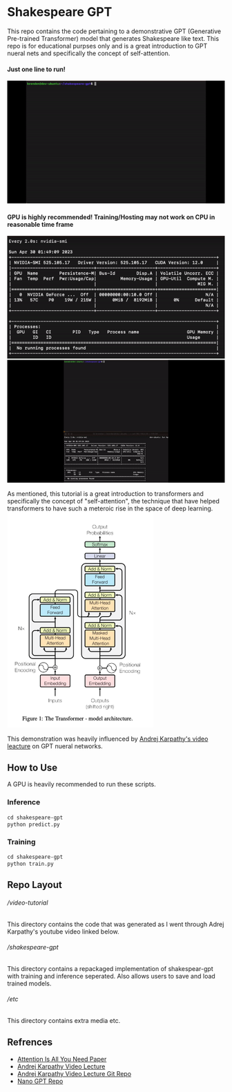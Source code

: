 # Shakespeare GPT

This repo contains the code pertaining to a demonstrative GPT (Generative Pre-trained Transformer) model that generates Shakespeare like text. This repo is for educational purpses only and is a great introduction to GPT nueral nets and specifically the concept of self-attention.


#### Just one line to run!

![Alt Text](https://github.com/bjudson1/shakespeare-gpt/blob/main/etc/shakespeare-gpt-demo-2.gif)


#### GPU is highly recommended! Training/Hosting may not work on CPU in reasonable time frame

![Alt Text](https://github.com/bjudson1/shakespeare-gpt/blob/main/etc/gpu.gif)
![Alt Text](https://github.com/bjudson1/shakespeare-gpt/blob/main/etc/shakespeare_gpt_demo.gif)


As mentioned, this tutorial is a great introduction to transformers and specifically the concept of "self-attention", the technique that have helped transformers to have such a meteroic rise in the space of deep learning.
![Alt Text](https://github.com/bjudson1/shakespeare-gpt/blob/main/etc/transformer-arch.png)

This demonstration was heavily influenced by [Andrej Karpathy's video leacture](https://www.youtube.com/watch?v=kCc8FmEb1nY&t=367s&ab_channel=AndrejKarpathy) on GPT nueral networks.

## How to Use
A GPU is heavily recommended to run these scripts.

### Inference
```
cd shakespeare-gpt
python predict.py
```

### Training
```
cd shakespeare-gpt
python train.py
```

## Repo Layout


###### /video-tutorial
This directory contains the code that was generated as I went through Adrej Karpathy's youtube video linked below.


###### /shakespeare-gpt
This directory contains a repackaged implementation of shakespear-gpt with training and inference seperated. Also allows users to save and load trained models.

###### /etc
This directory contains extra media etc.


## Refrences
- [Attention Is All You Need Paper](https://arxiv.org/abs/1706.03762)
- [Andrej Karpathy Video Lecture](https://www.youtube.com/watch?v=kCc8FmEb1nY&t=367s&ab_channel=AndrejKarpathy)
- [Andrej Karpathy Video Lecture Git Repo](https://github.com/karpathy/ng-video-lecture)
- [Nano GPT Repo](https://github.com/karpathy/nanoGPT)